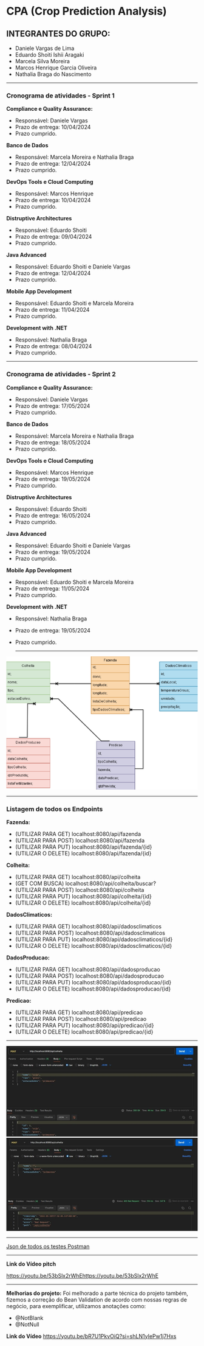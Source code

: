 # CPA (Crop Prediction Analysis)

## INTEGRANTES DO GRUPO:

- Daniele Vargas de Lima  
- Eduardo Shoiti Ishii Aragaki  
- Marcela Silva Moreira  
- Marcos Henrique Garcia Oliveira  
- Nathalia Braga do Nascimento  

<hr />

### Cronograma de atividades - Sprint 1
**Compliance e Quality Assurance:**
- Responsável: Daniele Vargas
- Prazo de entrega: 10/04/2024
- Prazo cumprido.

**Banco de Dados**
- Responsável: Marcela Moreira e Nathalia Braga
- Prazo de entrega: 12/04/2024
- Prazo cumprido.

**DevOps Tools e Cloud Computing**
- Responsável: Marcos Henrique
- Prazo de entrega: 10/04/2024
- Prazo cumprido.

**Distruptive Architectures**
- Responsável: Eduardo Shoiti
- Prazo de entrega: 09/04/2024
- Prazo cumprido.

**Java Advanced**
- Responsável: Eduardo Shoiti e Daniele Vargas
- Prazo de entrega: 12/04/2024
- Prazo cumprido.

**Mobile App Development**
- Responsável: Eduardo Shoiti e Marcela Moreira
- Prazo de entrega: 11/04/2024
- Prazo cumprido.


**Development with .NET**
- Responsável: Nathalia Braga
- Prazo de entrega: 08/04/2024
- Prazo cumprido. 

<hr />

### Cronograma de atividades - Sprint 2
**Compliance e Quality Assurance:**
- Responsável: Daniele Vargas
- Prazo de entrega: 17/05/2024
- Prazo cumprido.

**Banco de Dados**
- Responsável: Marcela Moreira e Nathalia Braga
- Prazo de entrega: 18/05/2024
- Prazo cumprido.

**DevOps Tools e Cloud Computing**
- Responsável: Marcos Henrique
- Prazo de entrega: 19/05/2024
- Prazo cumprido.

**Distruptive Architectures**
- Responsável: Eduardo Shoiti
- Prazo de entrega: 16/05/2024
- Prazo cumprido.

**Java Advanced**
- Responsável: Eduardo Shoiti e Daniele Vargas
- Prazo de entrega: 19/05/2024
- Prazo cumprido.

**Mobile App Development**
- Responsável: Eduardo Shoiti e Marcela Moreira
- Prazo de entrega: 11/05/2024
- Prazo cumprido.


**Development with .NET**
- Responsável: Nathalia Braga
- Prazo de entrega: 19/05/2024
- Prazo cumprido.

  <hr>

![Diagrama de clases](https://github.com/EduardoShoiti/sprints_java_advanced/blob/master/diagrama.png)

<hr />

### Listagem de todos os Endpoints

**Fazenda:**
- (UTILIZAR PARA GET) localhost:8080/api/fazenda
- (UTILIZAR PARA POST) localhost:8080/api/fazenda
- (UTILIZAR PARA PUT) localhost:8080/api/fazenda/{id}
- (UTILIZAR O DELETE) localhost:8080/api/fazenda/{id}

**Colheita:**
- (UTILIZAR PARA GET) localhost:8080/api/colheita
- (GET COM BUSCA) localhost:8080/api/colheita/buscar?
- (UTILIZAR PARA POST) localhost:8080/api/colheita
- (UTILIZAR PARA PUT) localhost:8080/api/colheita/{id}
- (UTILIZAR O DELETE) localhost:8080/api/colheita/{id}

**DadosClimaticos:**
- (UTILIZAR PARA GET) localhost:8080/api/dadosclimaticos
- (UTILIZAR PARA POST) localhost:8080/api/dadosclimaticos
- (UTILIZAR PARA PUT) localhost:8080/api/dadosclimaticos/{id}
- (UTILIZAR O DELETE) localhost:8080/api/dadosclimaticos/{id}

**DadosProducao:**
- (UTILIZAR PARA GET) localhost:8080/api/dadosproducao
- (UTILIZAR PARA POST) localhost:8080/api/dadosproducao
- (UTILIZAR PARA PUT) localhost:8080/api/dadosproducao/{id}
- (UTILIZAR O DELETE) localhost:8080/api/dadosproducao/{id}

**Predicao:**
- (UTILIZAR PARA GET) localhost:8080/api/predicao
- (UTILIZAR PARA POST) localhost:8080/api/predicao
- (UTILIZAR PARA PUT) localhost:8080/api/predicao/{id}
- (UTILIZAR O DELETE) localhost:8080/api/predicao/{id} 


<hr />

![Teste](https://github.com/EduardoShoiti/sprints_java_advanced/blob/master/Picture1.jpg)
![Teste Requisicao](https://github.com/EduardoShoiti/sprints_java_advanced/blob/master/Picture2.jpg)

<hr />

[Json de todos os testes Postman](https://github.com/EduardoShoiti/sprints_java_advanced/blob/master/Endpoint%20-%20Sprint%201.postman_collection.json)

<hr />

**Link do Vídeo pitch**

https://youtu.be/53bSlx2rWhEhttps://youtu.be/53bSlx2rWhE 

<hr>

**Melhorias do projeto:**
Foi melhorado a parte técnica do projeto também, fizemos a correção do Bean Validation de acordo com nossas regras de negócio, para exemplificar, utilizamos anotações como:
- @NotBlank
- @NotNull

**Link do Vídeo**
https://youtu.be/bR7U1PkvOiQ?si=shLN1yIePw1j7Hxs

